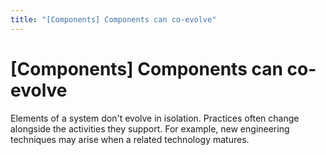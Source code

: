 ```yaml
---
title: "[Components] Components can co-evolve"
---
```


# [Components] Components can co-evolve

Elements of a system don't evolve in isolation. Practices often change alongside the activities they support. For example, new engineering techniques may arise when a related technology matures.


